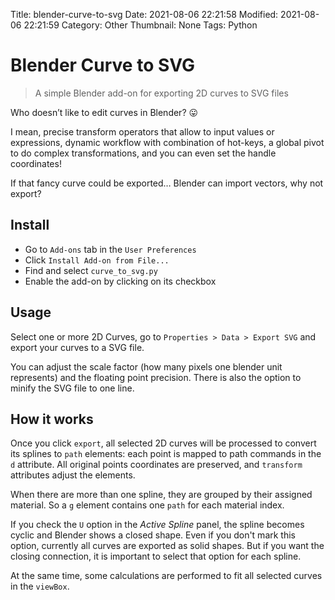 Title: blender-curve-to-svg
Date: 2021-08-06 22:21:58
Modified: 2021-08-06 22:21:59
Category: Other
Thumbnail: None
Tags: Python
# Blender Curve to SVG

> A simple Blender add-on for exporting 2D curves to SVG files

Who doesn’t like to edit curves in Blender? :stuck_out_tongue:

I mean,
precise transform operators
that allow to input values or expressions,
dynamic workflow with combination of hot-keys,
a global pivot to do complex transformations,
and you can even set the handle coordinates!

If that fancy curve could be exported…
Blender can import vectors, why not export?


## Install

- Go to `Add-ons` tab in the `User Preferences`
- Click `Install Add-on from File...`
- Find and select `curve_to_svg.py`
- Enable the add-on by clicking on its checkbox


## Usage

Select one or more 2D Curves,
go to `Properties > Data > Export SVG`
and export your curves to a SVG file.

You can adjust the scale factor
(how many pixels one blender unit represents)
and the floating point precision.
There is also the option to minify the SVG file to one line.


## How it works

Once you click `export`,
all selected 2D curves will be processed
to convert its splines to `path` elements:
each point is mapped to path commands
in the `d` attribute.
All original points coordinates are preserved,
and `transform` attributes adjust the elements.

When there are more than one spline,
they are grouped by their assigned material.
So a `g` element contains one `path` for each material index.

If you check the `U` option
in the _Active Spline_ panel,
the spline becomes cyclic
and Blender shows a closed shape.
Even if you don't mark this option,
currently all curves are exported as solid shapes.
But if you want the closing connection,
it is important to select that option
for each spline.

At the same time,
some calculations are performed
to fit all selected curves
in the `viewBox`.
